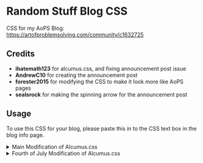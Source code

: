 # Random Stuff Blog CSS

CSS for my AoPS Blog: https://artofproblemsolving.com/community/c1632725

## Credits

- **ihatemath123** for alcumus.css, and fixing announcement post issue
- **AndrewC10** for creating the announcement post
- **forester2015** for modifying the CSS to make it look more like AoPS pages
- **sealsrock** for making the spinning arrow for the announcement post

## Usage

To use this CSS for your blog, please paste this in to the CSS text box in the blog info page.

<details>
    <summary>Main Modification of Alcumus.css</summary>
    <p>
        
```
/*
Alcumus.css (made by ihatemath123), with modifications done by:

- AndrewC10
- forester2015
- sealsrock12
- ihatemath123

If you want to propose a change/fix a bug, please make a pull request here: https://github.com/BypassSpace/Random-Stuff-Blog-CSS
*/

@import url("https://cdn.jsdelivr.net/gh/BypassSpace/Random-Stuff-Blog-CSS/dist/style.css")
```

    
</details>

<details>
    <summary>Fourth of July Modification of Alcumus.css</summary>
    <p>
        
```
/*
FOURTH OF JULY.CSS
Alcumus.css by ihatemath123
Modified by forester2015, mathlearner2357, AndrewC10, and sealsrock
Alcumus.css: https://github.com/BypassSpace/Random-Stuff-Blog-CSS/blob/main/alcumus-css.css
CSS: https://github.com/BypassSpace/Random-Stuff-Blog-CSS/blob/main/style.scss
4th of July.css: https://github.com/BypassSpace/Random-Stuff-Blog-CSS/blob/main/events/4th-of-july.css
Colors:
AoPS Theme Dark Blue: #1B365D
Button Hover Color: #135B7B
AoPS Teal: #009FAD
AoPS Text Color: #CDEEF1
*/

@import url("https://cdn.jsdelivr.net/gh/BypassSpace/Random-Stuff-Blog-CSS/events/4th-of-july.css")
```

    
</details>

